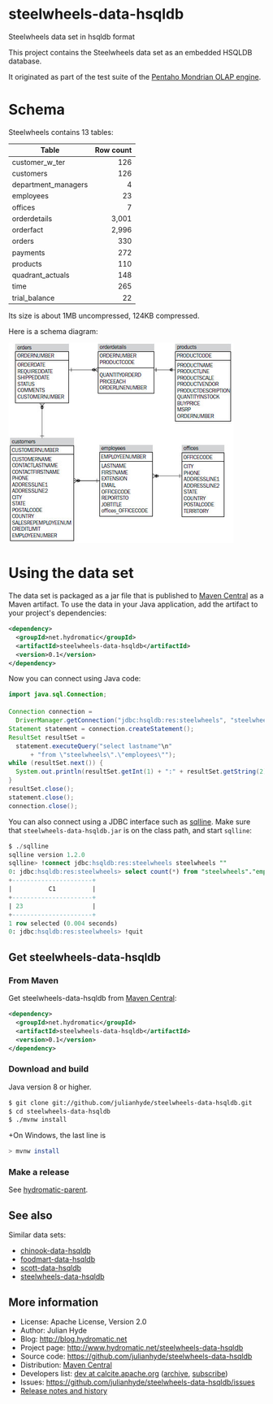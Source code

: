 # steelwheels-data-hsqldb
Steelwheels data set in hsqldb format

This project contains the Steelwheels data set as an embedded
HSQLDB database.

It originated as part of the test suite of the
<a href="http://mondrian.pentaho.org">Pentaho Mondrian OLAP engine</a>.

# Schema

Steelwheels contains 13 tables:

| Table | Row count |
| ----- | --------: |
| customer_w_ter | 126 |
| customers | 126 |
| department_managers | 4 |
| employees | 23 |
| offices | 7 |
| orderdetails | 3,001 |
| orderfact | 2,996 |
| orders | 330 |
| payments | 272 |
| products | 110 |
| quadrant_actuals | 148 |
| time | 265 |
| trial_balance | 22 |

Its size is about 1MB uncompressed, 124KB compressed.

Here is a schema diagram:

![Steelwheels schema diagram](steelwheels-schema.png)

# Using the data set

The data set is packaged as a jar file that is published to
[Maven Central](https://search.maven.org/#search%7Cga%7C1%7Ca%3Asteelwheels-data-hsqldb)
as a Maven artifact. To use the data in your Java application,
add the artifact to your project's dependencies:

```xml
<dependency>
  <groupId>net.hydromatic</groupId>
  <artifactId>steelwheels-data-hsqldb</artifactId>
  <version>0.1</version>
</dependency>
```

Now you can connect using Java code:

```java
import java.sql.Connection;

Connection connection =
  DriverManager.getConnection("jdbc:hsqldb:res:steelwheels", "steelwheels", "");
Statement statement = connection.createStatement();
ResultSet resultSet =
  statement.executeQuery("select lastname"\n"
      + "from \"steelwheels\".\"employees\"");
while (resultSet.next()) {
  System.out.println(resultSet.getInt(1) + ":" + resultSet.getString(2));
}
resultSet.close();
statement.close();
connection.close();
```

You can also connect using a JDBC interface such as [sqlline](https://github.com/julianhyde/sqlline).
Make sure that `steelwheels-data-hsqldb.jar` is on the class path, and start `sqlline`:

```sql
$ ./sqlline
sqlline version 1.2.0
sqlline> !connect jdbc:hsqldb:res:steelwheels steelwheels ""
0: jdbc:hsqldb:res:steelwheels> select count(*) from "steelwheels"."employees";
+----------------------+
|          C1          |
+----------------------+
| 23                   |
+----------------------+
1 row selected (0.004 seconds)
0: jdbc:hsqldb:res:steelwheels> !quit
```

## Get steelwheels-data-hsqldb

### From Maven

Get steelwheels-data-hsqldb from
<a href="https://search.maven.org/#search%7Cga%7C1%7Cg%3Anet.hydromatic%20a%3Asteelwheels-data-hsqldb">Maven Central</a>:

```xml
<dependency>
  <groupId>net.hydromatic</groupId>
  <artifactId>steelwheels-data-hsqldb</artifactId>
  <version>0.1</version>
</dependency>
```

### Download and build

Java version 8 or higher.

```bash
$ git clone git://github.com/julianhyde/steelwheels-data-hsqldb.git
$ cd steelwheels-data-hsqldb
$ ./mvnw install
```

+On Windows, the last line is

```bash
> mvnw install
```

### Make a release

See [hydromatic-parent](https://github.com/julianhyde/hydromatic-parent).

## See also

Similar data sets:
* [chinook-data-hsqldb](https://github.com/julianhyde/chinook-data-hsqldb)
* [foodmart-data-hsqldb](https://github.com/julianhyde/foodmart-data-hsqldb)
* [scott-data-hsqldb](https://github.com/julianhyde/scott-data-hsqldb)
* [steelwheels-data-hsqldb](https://github.com/julianhyde/steelwheels-data-hsqldb)

## More information

* License: Apache License, Version 2.0
* Author: Julian Hyde
* Blog: http://blog.hydromatic.net
* Project page: http://www.hydromatic.net/steelwheels-data-hsqldb
* Source code: https://github.com/julianhyde/steelwheels-data-hsqldb
* Distribution: <a href="https://search.maven.org/#search%7Cga%7C1%7Ca%3A%22steelwheels-data-hsqldb%22">Maven Central</a>
* Developers list:
  <a href="mailto:dev@calcite.apache.org">dev at calcite.apache.org</a>
  (<a href="https://mail-archives.apache.org/mod_mbox/calcite-dev/">archive</a>,
  <a href="mailto:dev-subscribe@calcite.apache.org">subscribe</a>)
* Issues: https://github.com/julianhyde/steelwheels-data-hsqldb/issues
* <a href="HISTORY.md">Release notes and history</a>
